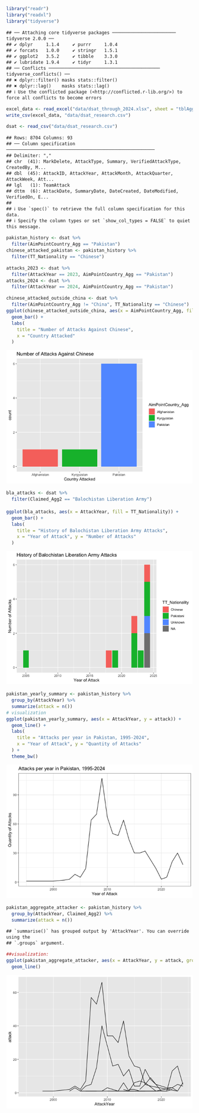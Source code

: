 ``` r
library("readr")
library("readxl")
library("tidyverse")
```

    ## ── Attaching core tidyverse packages ──────────────────────── tidyverse 2.0.0 ──
    ## ✔ dplyr     1.1.4     ✔ purrr     1.0.4
    ## ✔ forcats   1.0.0     ✔ stringr   1.5.1
    ## ✔ ggplot2   3.5.2     ✔ tibble    3.3.0
    ## ✔ lubridate 1.9.4     ✔ tidyr     1.3.1
    ## ── Conflicts ────────────────────────────────────────── tidyverse_conflicts() ──
    ## ✖ dplyr::filter() masks stats::filter()
    ## ✖ dplyr::lag()    masks stats::lag()
    ## ℹ Use the conflicted package (<http://conflicted.r-lib.org/>) to force all conflicts to become errors

``` r
excel_data <- read_excel("data/dsat_through_2024.xlsx", sheet = "tblAggregation_Attacks_QTA")
write_csv(excel_data, "data/dsat_research.csv")
```

``` r
dsat <- read_csv("data/dsat_research.csv")
```

    ## Rows: 8704 Columns: 93
    ## ── Column specification ────────────────────────────────────────────────────────
    ## Delimiter: ","
    ## chr  (41): MarkDelete, AttackType, Summary, VerifiedAttackType, CreatedBy, M...
    ## dbl  (45): AttackID, AttackYear, AttackMonth, AttackQuarter, AttackWeek, Att...
    ## lgl   (1): TeamAttack
    ## dttm  (6): AttackDate, SummaryDate, DateCreated, DateModified, VerifiedOn, E...
    ## 
    ## ℹ Use `spec()` to retrieve the full column specification for this data.
    ## ℹ Specify the column types or set `show_col_types = FALSE` to quiet this message.

``` r
pakistan_history <- dsat %>%
  filter(AimPointCountry_Agg == "Pakistan")
chinese_attacked_pakistan <- pakistan_history %>%
  filter(TT_Nationality == "Chinese")
```

``` r
attacks_2023 <- dsat %>%
  filter(AttackYear == 2023, AimPointCountry_Agg == "Pakistan") 
attacks_2024 <- dsat %>%
  filter(AttackYear == 2024, AimPointCountry_Agg == "Pakistan")
```

``` r
chinese_attacked_outside_china <- dsat %>%
  filter(AimPointCountry_Agg != "China", TT_Nationality == "Chinese") 
ggplot(chinese_attacked_outside_china, aes(x = AimPointCountry_Agg, fill = AimPointCountry_Agg)) +
  geom_bar() +
  labs(
    title = "Number of Attacks Against Chinese",
    x = "Country Attacked"
  )
```

![](README_files/figure-gfm/total-attacks-against-Chinese-1.png)<!-- -->

``` r
bla_attacks <- dsat %>%
  filter(Claimed_Agg2 == "Balochistan Liberation Army")

ggplot(bla_attacks, aes(x = AttackYear, fill = TT_Nationality)) +
  geom_bar() + 
  labs(
    title = "History of Balochistan Liberation Army Attacks",
    x = "Year of Attack", y = "Number of Attacks"
  )
```

![](README_files/figure-gfm/balochistan-liberation-army-1.png)<!-- -->

``` r
pakistan_yearly_summary <- pakistan_history %>%
  group_by(AttackYear) %>%
  summarize(attack = n())
# visualization
ggplot(pakistan_yearly_summary, aes(x = AttackYear, y = attack)) +
  geom_line() + 
  labs(
    title = "Attacks per year in Pakistan, 1995-2024",
    x = "Year of Attack", y = "Quantity of Attacks"
  ) +
  theme_bw()
```

![](README_files/figure-gfm/pakistan-attacks-over-time-1.png)<!-- -->

``` r
pakistan_aggregate_attacker <- pakistan_history %>%
  group_by(AttackYear, Claimed_Agg2) %>%
  summarize(attack = n())
```

    ## `summarise()` has grouped output by 'AttackYear'. You can override using the
    ## `.groups` argument.

``` r
##visualization:
ggplot(pakistan_aggregate_attacker, aes(x = AttackYear, y = attack, group = Claimed_Agg2)) +
  geom_line()
```

![](README_files/figure-gfm/pakistan-aggregate-attacker-1.png)<!-- -->
